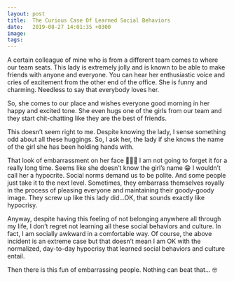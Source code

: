 ```yaml
---
layout: post
title:  The Curious Case Of Learned Social Behaviors
date:   2019-08-27 14:01:35 +0300
image:  
tags:   
---
```


A certain colleague of mine who is from a different team comes to where our team seats. This lady is extremely jolly and is known to be able to make friends with anyone and everyone. You can hear her enthusiastic voice and cries of excitement from the other end of the office. She is funny and charming. Needless to say that everybody loves her.

So, she comes to our place and wishes everyone good morning in her happy and excited tone. She even hugs one of the girls from our team and they start chit-chatting like they are the best of friends.

This doesn’t seem right to me. Despite knowing the lady, I sense something odd about all these huggings. So, I ask her, the lady if she knows the name of the girl she has been holding hands with.

That look of embarrassment on her face 🤣🤣🤣 I am not going to forget it for a really long time. Seems like she doesn’t know the girl’s name 😁 I wouldn’t call her a hypocrite. Social norms demand us to be polite. And some people just take it to the next level. Sometimes, they embarrass themselves royally in the process of pleasing everyone and maintaining their goody-goody image. They screw up like this lady did…OK, that sounds exactly like hypocrisy.

Anyway, despite having this feeling of not belonging anywhere all through my life, I don’t regret not learning all these social behaviors and culture. In fact, I am socially awkward in a comfortable way. Of course, the above incident is an extreme case but that doesn’t mean I am OK with the normalized, day-to-day hypocrisy that learned social behaviors and culture entail.

Then there is this fun of embarrassing people. Nothing can beat that… 🤓